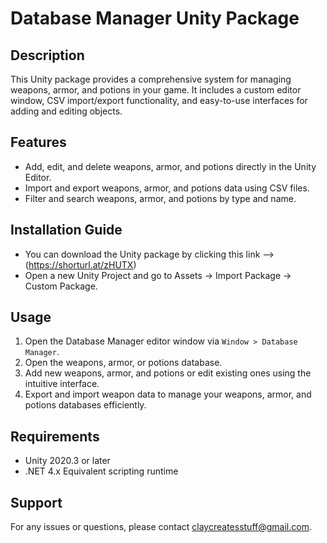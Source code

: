 # Database Manager Unity Package

## Description
This Unity package provides a comprehensive system for managing weapons, armor, and potions in your game. It includes a custom editor window, CSV import/export functionality, and easy-to-use interfaces for adding and editing objects.

## Features
- Add, edit, and delete weapons, armor, and potions directly in the Unity Editor.
- Import and export weapons, armor, and potions data using CSV files.
- Filter and search weapons, armor, and potions by type and name.

## Installation Guide
- You can download the Unity package by clicking this link --> (https://shorturl.at/zHUTX)
- Open a new Unity Project and go to Assets -> Import Package -> Custom Package.

## Usage
1. Open the Database Manager editor window via `Window > Database Manager`.
2. Open the weapons, armor, or potions database.
3. Add new weapons, armor, and potions or edit existing ones using the intuitive interface.
4. Export and import weapon data to manage your weapons, armor, and potions databases efficiently.

## Requirements
- Unity 2020.3 or later
- .NET 4.x Equivalent scripting runtime

## Support
For any issues or questions, please contact claycreatesstuff@gmail.com.
